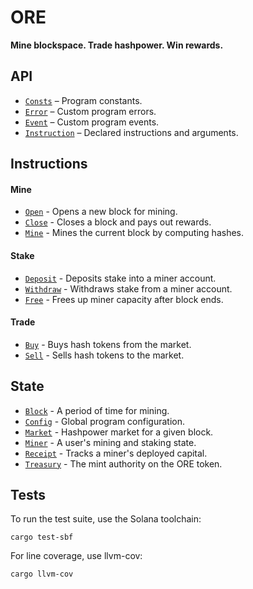 # ORE

**Mine blockspace. Trade hashpower. Win rewards.**

## API
- [`Consts`](api/src/consts.rs) – Program constants.
- [`Error`](api/src/error.rs) – Custom program errors.
- [`Event`](api/src/error.rs) – Custom program events.
- [`Instruction`](api/src/instruction.rs) – Declared instructions and arguments.

## Instructions

#### Mine
- [`Open`](program/src/open.rs) - Opens a new block for mining.
- [`Close`](program/src/close.rs) - Closes a block and pays out rewards.
- [`Mine`](program/src/mine.rs) - Mines the current block by computing hashes.

#### Stake
- [`Deposit`](program/src/deposit.rs) - Deposits stake into a miner account.
- [`Withdraw`](program/src/withdraw.rs) - Withdraws stake from a miner account.
- [`Free`](program/src/free.rs) - Frees up miner capacity after block ends.

#### Trade
- [`Buy`](program/src/buy.rs) - Buys hash tokens from the market.
- [`Sell`](program/src/sell.rs) - Sells hash tokens to the market.

## State
- [`Block`](api/src/state/block.rs) - A period of time for mining.
- [`Config`](api/src/state/config.rs) - Global program configuration.
- [`Market`](api/src/state/market.rs) - Hashpower market for a given block.
- [`Miner`](api/src/state/miner.rs) - A user's mining and staking state.
- [`Receipt`](api/src/state/receipt.rs) - Tracks a miner's deployed capital.
- [`Treasury`](api/src/state/treasury.rs) - The mint authority on the ORE token.


## Tests

To run the test suite, use the Solana toolchain: 

```
cargo test-sbf
```

For line coverage, use llvm-cov:

```
cargo llvm-cov
```
